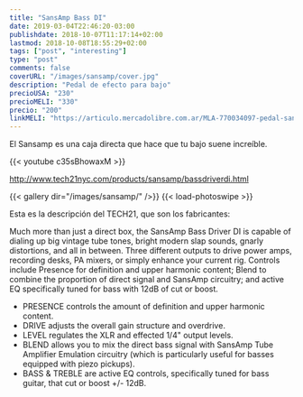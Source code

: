 ```yaml
---
title: "SansAmp Bass DI"
date: 2019-03-04T22:46:20-03:00
publishdate: 2018-10-07T11:17:14+02:00
lastmod: 2018-10-08T18:55:29+02:00
tags: ["post", "interesting"]
type: "post"
comments: false
coverURL: "/images/sansamp/cover.jpg"
description: "Pedal de efecto para bajo"
precioUSA: "230"
precioMELI: "330"
precio: "200"
linkMELI: "https://articulo.mercadolibre.com.ar/MLA-770034097-pedal-sansamp-bass-driver-di-tech21-nyc-_JM"
---
```


El Sansamp es una caja directa que hace que tu bajo suene increíble. 


{{< youtube c35sBhowaxM >}}

http://www.tech21nyc.com/products/sansamp/bassdriverdi.html


{{< gallery dir="/images/sansamp/" />}} {{< load-photoswipe >}}

Esta es la descripción del TECH21, que son los fabricantes:

Much more than just a direct box, the SansAmp Bass Driver DI is capable of dialing up big vintage tube tones, bright modern slap sounds, gnarly distortions, and all in between. Three different outputs to drive power amps, recording desks, PA mixers, or simply enhance your current rig. Controls include Presence for definition and upper harmonic content; Blend to combine the proportion of direct signal and SansAmp circuitry; and active EQ specifically tuned for bass with 12dB of cut or boost.

* PRESENCE controls the amount of definition and upper harmonic content.
* DRIVE adjusts the overall gain structure and overdrive.
* LEVEL	regulates the XLR and effected 1/4" output levels.
* BLEND	allows you to mix the direct bass signal with SansAmp Tube Amplifier Emulation circuitry (which is particularly useful for basses equipped with piezo pickups).
* BASS & TREBLE	are active EQ controls, specifically tuned for bass guitar, that cut or boost +/- 12dB.

